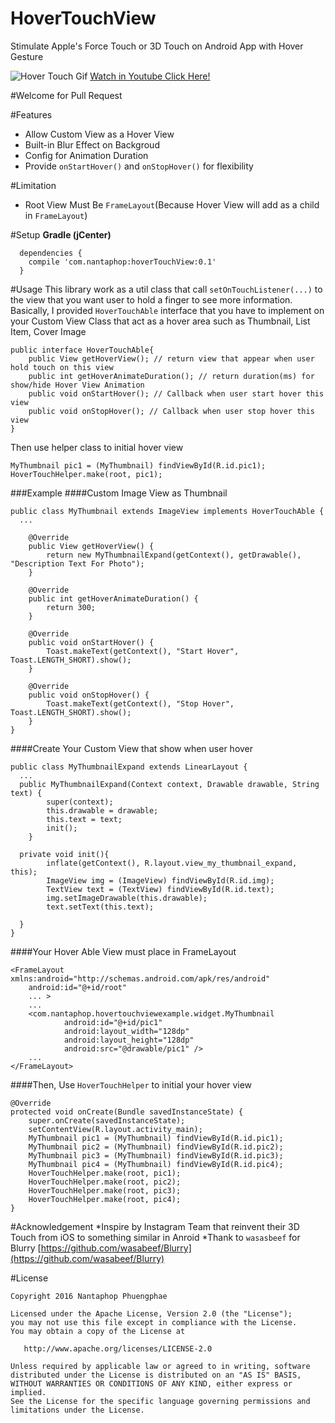 # HoverTouchView
Stimulate Apple's Force Touch or 3D Touch on Android App with Hover Gesture

![Hover Touch Gif](https://media.giphy.com/media/xT77Ybv4VQzCYTJJAc/giphy.gif)
[Watch in Youtube Click Here!](https://www.youtube.com/watch?v=Ov4fkrCIuk4&feature=youtu.be)

#Welcome for Pull Request 

#Features
* Allow Custom View as a Hover View
* Built-in Blur Effect on Backgroud
* Config for Animation Duration
* Provide `onStartHover()` and `onStopHover()` for flexibility

#Limitation
* Root View Must Be `FrameLayout`(Because Hover View will add as a child in `FrameLayout`)

#Setup
**Gradle (jCenter)**
```
  dependencies {
    compile 'com.nantaphop:hoverTouchView:0.1'
  }
```

#Usage
This library work as a util class that call `setOnTouchListener(...)` to the view that you want user to hold a finger to see more information.
Basically, I provided `HoverTouchAble` interface that you have to implement on your Custom View Class that act as a hover area such as Thumbnail, List Item, Cover Image
```
public interface HoverTouchAble{
    public View getHoverView(); // return view that appear when user hold touch on this view
    public int getHoverAnimateDuration(); // return duration(ms) for show/hide Hover View Animation
    public void onStartHover(); // Callback when user start hover this view
    public void onStopHover(); // Callback when user stop hover this view
}
```
Then use helper class to initial hover view
```
MyThumbnail pic1 = (MyThumbnail) findViewById(R.id.pic1);
HoverTouchHelper.make(root, pic1);
```
###Example
####Custom Image View as Thumbnail
```
public class MyThumbnail extends ImageView implements HoverTouchAble {
  ...
  
    @Override
    public View getHoverView() {
        return new MyThumbnailExpand(getContext(), getDrawable(), "Description Text For Photo");
    }

    @Override
    public int getHoverAnimateDuration() {
        return 300;
    }

    @Override
    public void onStartHover() {
        Toast.makeText(getContext(), "Start Hover", Toast.LENGTH_SHORT).show();
    }

    @Override
    public void onStopHover() {
        Toast.makeText(getContext(), "Stop Hover", Toast.LENGTH_SHORT).show();
    }
}
```
####Create Your Custom View that show when user hover
```
public class MyThumbnailExpand extends LinearLayout {
  ...
  public MyThumbnailExpand(Context context, Drawable drawable, String text) {
        super(context);
        this.drawable = drawable;
        this.text = text;
        init();
    }
    
  private void init(){
        inflate(getContext(), R.layout.view_my_thumbnail_expand, this);
        ImageView img = (ImageView) findViewById(R.id.img);
        TextView text = (TextView) findViewById(R.id.text);
        img.setImageDrawable(this.drawable);
        text.setText(this.text);

  }
}
```

####Your Hover Able View must place in FrameLayout
```
<FrameLayout xmlns:android="http://schemas.android.com/apk/res/android"
    android:id="@+id/root"
    ... >
    ...
    <com.nantaphop.hovertouchviewexample.widget.MyThumbnail
            android:id="@+id/pic1"
            android:layout_width="128dp"
            android:layout_height="128dp"
            android:src="@drawable/pic1" />
    ...
</FrameLayout>
```
####Then, Use `HoverTouchHelper` to initial your hover view
```
@Override
protected void onCreate(Bundle savedInstanceState) {
    super.onCreate(savedInstanceState);
    setContentView(R.layout.activity_main);
    MyThumbnail pic1 = (MyThumbnail) findViewById(R.id.pic1);
    MyThumbnail pic2 = (MyThumbnail) findViewById(R.id.pic2);
    MyThumbnail pic3 = (MyThumbnail) findViewById(R.id.pic3);
    MyThumbnail pic4 = (MyThumbnail) findViewById(R.id.pic4);
    HoverTouchHelper.make(root, pic1);
    HoverTouchHelper.make(root, pic2);
    HoverTouchHelper.make(root, pic3);
    HoverTouchHelper.make(root, pic4);
}
```

#Acknowledgement
*Inspire by Instagram Team that reinvent their 3D Touch from iOS to something similar in Anroid
*Thank to `wasasbeef` for Blurry [https://github.com/wasabeef/Blurry](https://github.com/wasabeef/Blurry)

#License
```
Copyright 2016 Nantaphop Phuengphae

Licensed under the Apache License, Version 2.0 (the "License");
you may not use this file except in compliance with the License.
You may obtain a copy of the License at

   http://www.apache.org/licenses/LICENSE-2.0

Unless required by applicable law or agreed to in writing, software
distributed under the License is distributed on an "AS IS" BASIS,
WITHOUT WARRANTIES OR CONDITIONS OF ANY KIND, either express or implied.
See the License for the specific language governing permissions and
limitations under the License.
```
